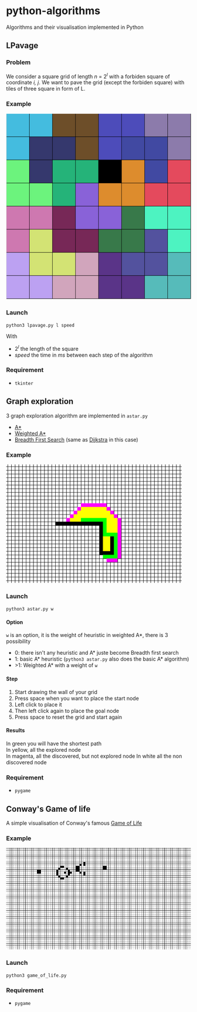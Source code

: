 # python-algorithms
Algorithms and their visualisation implemented in Python
## LPavage
### Problem
We consider a square grid of length *n* = 2<sup>*l*</sup> with a forbiden square of coordinate *i, j*.
We want to pave the grid (except the forbiden square) with tiles of three square in form of L.
### Example
![lpavage_example](lpavage_example.png)
### Launch
```
python3 lpavage.py l speed
```
With
- 2<sup>*l*</sup> the length of the square  
- *speed* the time in *ms* between each step of the algorithm

### Requirement
* `tkinter`

## Graph exploration
3 graph exploration algorithm are implemented in `astar.py`
- [A*](https://en.wikipedia.org/wiki/A*_search_algorithm)
- [Weighted A*](https://en.wikipedia.org/wiki/A*_search_algorithm#Bounded_relaxation)
- [Breadth First Search](https://en.wikipedia.org/wiki/Breadth-first_search) (same as [Dijkstra](https://en.wikipedia.org/wiki/Dijkstra%27s_algorithm) in this case)
### Example
![astar_example.png](astar_example.png)

### Launch
```
python3 astar.py w
```
#### Option
`w` is an option, it is the weight of heuristic in weighted A*, there is 3 possibility
- 0: there isn't any heuristic and A* juste become Breadth first search
- 1: basic A* heuristic (`python3 astar.py` also does the basic A* algorithm)
- \>1: Weighted A* with a weight of `w`

#### Step
1. Start drawing the wall of your grid
2. Press space when you want to place the start node
3. Left click to place it
4. Then left click again to place the goal node
5. Press space to reset the grid and start again

#### Results
In green you will have the shortest path\
In yellow, all the explored node\
In magenta, all the discovered, but not explored node
In white all the non discovered node

### Requirement
* `pygame`

## Conway's Game of life
A simple visualisation of Conway's famous [Game of Life](https://en.wikipedia.org/wiki/Conway%27s_Game_of_Life)
### Example
![Conway's game of life gif](game_of_life.gif)
### Launch
```
python3 game_of_life.py
```
### Requirement
* `pygame`
